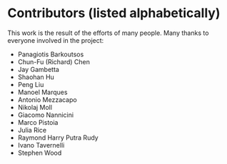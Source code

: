 Contributors (listed alphabetically)
====================================

This work is the result of the efforts of many people. Many thanks to everyone
involved in the project:

* Panagiotis Barkoutsos
* Chun-Fu (Richard) Chen
* Jay Gambetta
* Shaohan Hu
* Peng Liu
* Manoel Marques
* Antonio Mezzacapo
* Nikolaj Moll
* Giacomo Nannicini
* Marco Pistoia
* Julia Rice
* Raymond Harry Putra Rudy
* Ivano Tavernelli
* Stephen Wood
